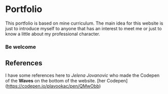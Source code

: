 # Portfolio
This portfolio is based on mine curriculum. The main idea for this website is just to introduce myself to anyone that has an interest to meet me or just to know a little about my professional character.

### Be welcome



## References

I have some references here to _Jelena Jovanovic_ who made the Codepen of the __Waves__ on the bottom of the website.
[her Codepen] (https://codepen.io/plavookac/pen/QMwObb)
